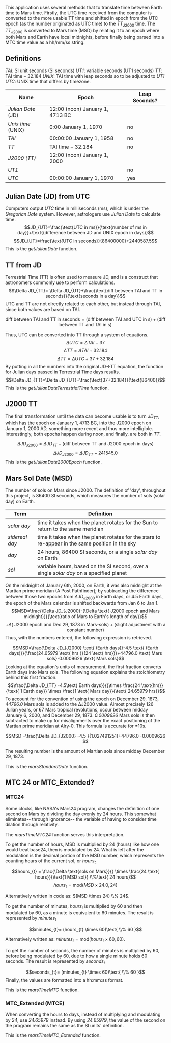 This application uses several methods that to translate time between Earth time to Mars time. Firstly, the UTC time received from the computer is converted to the more usable TT time and shifted in epoch from the UTC epoch (as the number originated as UTC time) to the $TT_{J2000}$ time. The $TT_{J2000}$ is converted to Mars time (MSD) by relating it to an epoch where both Mars and Earth have local midnights, before finally being parsed into a MTC time value as a hh/mm/ss string.

## Definitions

_TAI_: SI unit seconds (SI seconds)
_UT1_: variable seconds (UT1 seconds)
_TT_: $\text{TAI time} - 32.184$
_UNIX_: TAI time with leap seconds so to be adjusted to _UT1_
_UTC_: UNIX time that differs by timezone.

| Name               | Epoch                           | Leap Seconds? |
| ------------------ | ------------------------------- | ------------- |
| _Julian Date_ (JD) | 12:00 (noon) January 1, 4713 BC |               |
| _Unix time_ (UNIX) | 0:00 January 1, 1970            | no            |
| _TAI_              | 00:00:00 January 1, 1958        | no            |
| _TT_               | $\text{TAI time} - 32.184$      | no            |
| _J2000 (TT)_       | 12:00 (noon) January 1, 2000    |               |
| _UT1_              |                                 | no            |
| _UTC_              | 00:00:00 January 1, 1970        | yes           |

## Julian Date (JD) from UTC

Computers output _UTC_ time in milliseconds (ms), which is under the _Gregorian Date_ system. However, astrologers use _Julian Date_ to calculate time.
$$JD_{UT}=\frac{\text{UTC in ms}}{\text{number of ms in day}}+\text{(difference between JD and UNIX epoch in days)}$$
$$JD_{UT}=\frac{\text{UTC in seconds}}{86400000}+2440587.5$$
This is the _getJulianDate_ function.

## TT from JD

Terrestrial Time (TT) is often used to measure JD, and is a construct that astronomers commonly use to perform calculations.
$$\Delta JD_{TT}= \Delta JD_{UT}+\frac{\text{diff between TAI and TT in seconds}}{\text{seconds in a day}}$$
UTC and TT are not directly related to each other, but instead through TAI, since both values are based on TAI.

$$\text{diff between TAI and TT in seconds}=\text{(diff between TAI and UTC in s)}+\text{(diff between TT and TAI in s)}$$

Thus, UTC can be converted into TT through a system of equations.
$$\Delta UTC=\Delta TAI-37$$
$$\Delta TT=\Delta TAI+32.184$$
$$\Delta TT= \Delta UTC+37+32.184$$
By putting in all the numbers into the original JD->TT equation, the function for Julian days passed in Terrestrial Time days results.
$$\Delta JD_{TT}=\Delta JD_{UT}+\frac{\text{37+32.184}}{\text{86400}}$$
This is the _getJulianDateTerrestrialTime_ function.

## J2000 TT

The final transformation until the data can become usable is to turn $JD_{TT}$, which has the epoch on January 1, 4713 BC, into the $\text{J2000 epoch}$ on January 1, 2000 AD, something more recent and thus more intelligible. Interestingly, both epochs happen during noon, and finally, are both in _TT_.

$$\Delta JD_{J2000}=\Delta JD_{TT}-\text{(diff between TT and J2000 epoch in days)}$$
$$\Delta JD_{J2000}=\Delta JD_{TT}-241545.0$$
This is the _getJulianDate2000Epoch_ function.

<div style="page-break-after: always;"></div>

## Mars Sol Date (MSD)

The number of sols on Mars since J2000. The definition of 'day', throughout this project, is 86400 SI seconds, which measures the number of sols (solar day) on Earth.

| Term           | Definition                                                                                       |
| -------------- | ------------------------------------------------------------------------------------------------ |
| _solar day_    | time it takes when the planet rotates for the Sun to return to the same meridian                 |
| _sidereal day_ | time it takes when the planet rotates for the stars to re-appear in the same position in the sky |
| _day_          | 24 hours, 86400 SI seconds, or a single _solar day_ on Earth                                     |
| _sol_          | variable hours, based on the SI second, over a single _solar day_ on a specified planet          |

On the midnight of January 6th, 2000, on Earth, it was also midnight at the Martian prime meridian (A Post Pathfinder); by subtracting the difference between those two epochs from $\Delta JD_{J2000}$ in Earth days, or 4.5 Earth days, the epoch of the Mars calendar is shifted backwards from Jan 6 to Jan 1.
$$MSD=\frac{\Delta JD_{J2000}-(\Delta \text{ J2000 epoch and Mars midnight})}{\text{ratio of Mars to Earth's length of day}}$$$$+\Delta (\text{ J2000 epoch and Dec 29, 1873 in Mars-sols}) + \text{(slight adjustment with a constant number)}$$
Thus, with the numbers entered, the following expression is retrieved.

$$MSD=\frac{\Delta JD_{J2000} \text{ (Earth days)}-4.5 \text{ (Earth days)}}{\frac{24.65979 \text{ hrs }}{24 \text{ hrs}}}+44796.0 \text{ Mars sols}-0.0009626 \text{ Mars sols}$$
Looking at the equation's units of measurement, the first fraction converts Earth days into Mars sols. The following equation explains the stoichiometry behind this first fraction.
$$\frac{\Delta JD_{TT} -4.5\text{ Earth days}}{}\times \frac{24 \text{hrs}}{\text{ 1 Earth day}} \times \frac{1 \text{ Mars day}}{\text{ 24.65979 hrs}}$$
To account for the convention of using the epoch on December 29, 1873, _44796.0_ Mars sols is added to the ΔJ2000 value. Almost precisely 126 Julian years, or 67 Mars tropical revolutions, occur between midday January 6, 2000, and December 29, 1873. _0.0009626_ Mars sols is then subtracted to make up for misalignments over the exact positioning of the Martian prime meridian at Airy-0. This formula is accurate for ±10s.

$$MSD =\frac{\Delta JD_{J2000} -4.5 }{1.027491251}+44796.0 -0.0009626 $$

The resulting number is the amount of Martian sols since midday December 29, 1873.

This is the _marsStandardDate_ function.

## MTC 24 or MTC_Extended?

### MTC24

Some clocks, like NASA's Mars24 program, changes the definition of one second on Mars by dividing the day evenly by 24 hours. This somewhat eliminates-- through ignorance-- the variable of having to consider time dilation through relativity.

The _marsTimeMTC24_ function serves this interpretation.

To get the number of hours, MSD is multiplied by 24 (hours) like how one would treat base24, then is modulated by 24. What is left after the modulation is the decimal portion of the MSD number, which represents the counting hours of the current sol, or $hours_{t}$

$$hours_{t}  = \frac{\Delta \text{sols on Mars}}{} \times \frac{24 \text{ hours}}{\text{1 MSD sol}} \\%\text{ 24 hours}$$
$$hours_{t} = \text{mod}(MSD \times 24.0, 24)$$

Alternatively written in code as: $(MSD \times 24) \\% 24$.

To get the number of minutes, $hours_{t}$ is multiplied by 60 and then modulated by 60, as a minute is equivalent to 60 minutes. The result is represented by $minutes_{t}$

$$minutes_{t}= (hours_{t} \times 60)\text{ \\% 60 }$$

Alternatively written as: $minutes_{t} = \text{mod}(hours_{t} \times 60, 60)$.

To get the number of seconds, the number of minutes is multiplied by 60, before being modulated by 60, due to how a single minute holds 60 seconds. The result is represented by $seconds_{t}$

$$seconds_{t}= (minutes_{t} \times 60)\text{ \\% 60 }$$
Finally, the values are formatted into a hh:mm:ss format.

This is the _marsTimeMTC_ function.

### MTC_Extended (MTCE)

When converting the hours to days, instead of multiplying and modulating by _24_, use _24.65979_ instead. By using _24.65979_, the value of the second on the program remains the same as the SI units' definition.

This is the _marsTimeMTC_Extended_ function.

